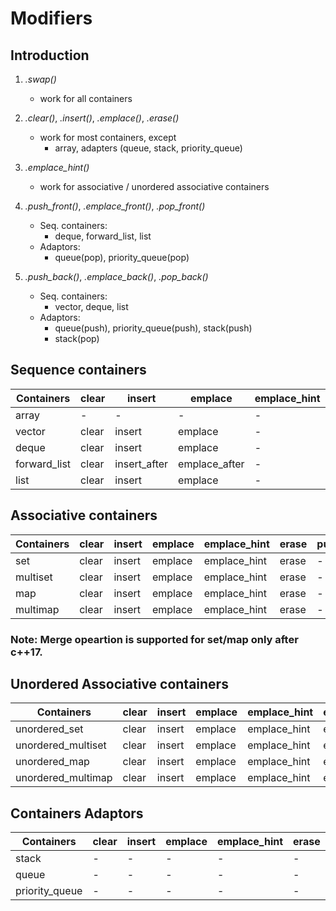 # Modifiers
## Introduction
1. *.swap()*
    - work for all containers 

2. *.clear()*, *.insert()*, *.emplace()*, *.erase()*  
    - work for most containers, except
        - array, adapters (queue, stack, priority_queue)
3. *.emplace_hint()*
    - work for associative / unordered associative containers
3. *.push_front()*, *.emplace_front()*, *.pop_front()*  
    - Seq. containers: 
        - deque, forward_list, list
    - Adaptors:
        - queue(pop), priority_queue(pop)            
4. *.push_back()*, *.emplace_back()*, *.pop_back()*  
    - Seq. containers: 
        - vector, deque, list
    - Adaptors:
        - queue(push), priority_queue(push), stack(push)
        - stack(pop)

## Sequence containers
Containers|clear|insert|emplace|emplace_hint|erase|push_front|emplace_front|pop_front|push_back|emplace_back|pop_back|swap|merge|
-|-|-|-|-|-|-|-|-|-|-|-|-|-|
array|-|-|-|-|-|-|-|-|-|-|-|swap|-|
vector|clear|insert|emplace|-|erase|-|-|-|push_back|emplace_back|pop_back|swap|-|
deque|clear|insert|emplace|-|erase|push_front|emplace_front|pop_front|push_back|emplace_back|pop_back|swap|-|
forward_list|clear|insert_after|emplace_after|-|erase_after|push_front|emplace_front|pop_front|-|-|-|swap|merge|
list|clear|insert|emplace|-|erase|push_front|emplace_front|pop_front|push_back|emplace_back|pop_back|swap|merge|

## Associative containers 
Containers|clear|insert|emplace|emplace_hint|erase|push_front|emplace_front|pop_front|push_back|emplace_back|pop_back|swap|merge|
-|-|-|-|-|-|-|-|-|-|-|-|-|-|
set|clear|insert|emplace|emplace_hint|erase|-|-|-|-|-|-|swap|merge|
multiset|clear|insert|emplace|emplace_hint|erase|-|-|-|-|-|-|swap|merge|
map|clear|insert|emplace|emplace_hint|erase|-|-|-|-|-|-|swap|merge|
multimap|clear|insert|emplace|emplace_hint|erase|-|-|-|-|-|-|swap|merge|
### Note: Merge opeartion is supported for set/map only after c++17.

## Unordered Associative containers
Containers|clear|insert|emplace|emplace_hint|erase|push_front|emplace_front|pop_front|push_back|emplace_back|pop_back|swap|merge|
-|-|-|-|-|-|-|-|-|-|-|-|-|-|
unordered_set|clear|insert|emplace|emplace_hint|erase|-|-|-|-|-|-|swap|merge|
unordered_multiset|clear|insert|emplace|emplace_hint|erase|-|-|-|-|-|-|swap|merge|
unordered_map|clear|insert|emplace|emplace_hint|erase|-|-|-|-|-|-|swap|merge|
unordered_multimap|clear|insert|emplace|emplace_hint|erase|-|-|-|-|-|-|swap|merge|


## Containers Adaptors
Containers|clear|insert|emplace|emplace_hint|erase|push_front|emplace_front|pop_front|push_back|emplace_back|pop_back|swap|merge|
-|-|-|-|-|-|-|-|-|-|-|-|-|-|
stack|-|-|-|-|-|-|-|-|push|emplace|pop|swap|-|
queue|-|-|-|-|-|-|-|pop|push|emplace|-|swap|-|
priority_queue|-|-|-|-|-|-|-|pop|push|emplace|-|swap|-|
